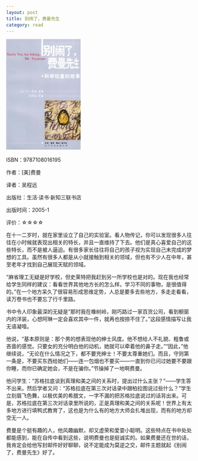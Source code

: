 ```yaml
---
layout: post
title: 别闹了，费曼先生
category: read
---
```

<img class="cover" title="9787108016195" src="/images/2012/05/9787108016195-202x300.jpg" alt="别闹了，费曼先生" width="202" height="300" />

ISBN：9787108016195

作者：[美]费曼

译者：吴程远

出版社：生活·读书·新知三联书店

出版时间：2005-1

评价：☆☆☆☆

在十一二岁时，就在家里设立了自己的实验室。看人物传记，你可以发现很多人往往在小时候就表现出相关的特长，并且一直维持了下去。他们是真心喜爱自己的这些特长，而不是被人逼迫。有很多家长往往将自己的孩子视为实现自己未完成的梦想的工具。虽然有很多人都是从小就接触到相关的领域，但也有不少人在中年，甚至老年才找到自己展现天赋的领域。

“麻省理工无疑是好学校，但史莱特把我赶到另一所学校也是对的。现在我也经常给学生同样的建议：看看世界其他地方长的怎么样。学习不同的事物，是很值得的。”在一个地方呆久了很容易形成思维定势，人总是要多去些地方，多走走看看，读万卷书也不要忘了行千里路。

书中令人印象最深的无疑是“那时我在橡树岭，刚巧路过一家百货公司，看到橱窗内的洋装，心想阿琳一定会喜欢其中一件，就再也按捺不住了。”这段感情描写让我无语凝噎。

他说，“基本原则是：那个男的想表现他的绅士风度。他不想给人不礼貌、粗鲁或吝啬的感觉。只要女的充分明白他的动机，她就可以牵着他的鼻子走。”“因此，”他继续说，“无论在什么情况之下，都不要充绅士！不要太尊重她们。而且，守则第一条是，不要买东西给她们——连一包烟也不要买——一直到你已问过她要不要跟你睡，而你已确定她会，不是在骗你。”节操掉了一地啊费曼。

他问学生：“苏格拉底谈到真理和美之间的关系时，提出过什么主张？”——学生答不出来。然后学者又问：“苏格拉底在第三次对话录中跟柏拉图说过些什么？”学生立刻眉飞色舞，以极优美的希腊文，一字不漏的把苏格拉底说过的话背出来。可是，苏格拉底在第三次对话录里所说的，正是真理和美之间的关系呢！世界上有太多地方进行填鸭式教育了，这也是为什么有的地方大师会扎堆出现，而有的地方却空无一人。

费曼是个挺有趣的人，他风趣幽默，却又虚荣和爱耍小聪明。这些特点在书中处处都能感到，能在自传中看到这些，说明费曼也是挺诚实的。如果费曼还在世的话，我肯定会给他写封邮件好好聊聊，说不定能成为莫逆之交，邮件主题就起《别闹了，费曼先生》好了。
